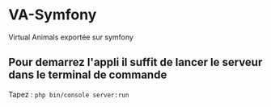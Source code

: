 # VA-Symfony
Virtual Animals exportée sur symfony

## Pour demarrez l'appli il suffit de lancer le serveur dans le terminal de commande

Tapez : ```php bin/console server:run```
